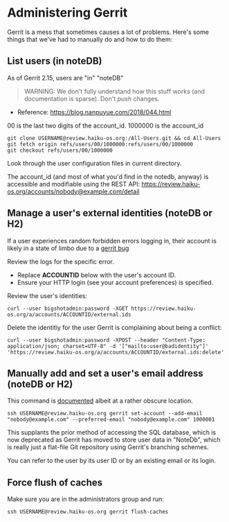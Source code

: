 Administering Gerrit
==================================
Gerrit is a mess that sometimes causes a lot of problems. Here's some things that we've had to manually do and how to do them:

## List users (in noteDB)

As of Gerrit 2.15, users are "in" "noteDB"

> WARNING: We don't fully understand how this stuff works (and documentation is sparse). Don't *push* changes.

* Reference: https://blog.nanpuyue.com/2018/044.html

00 is the last two digits of the account_id.  1000000 is the account_id

```
git clone USERNAME@review.haiku-os.org:/All-Users.git && cd All-Users
git fetch origin refs/users/00/1000000:refs/users/00/1000000
git checkout refs/users/00/1000000
```

Look through the user configuration files in current directory.

The account_id (and most of what you'd find in the notedb, anyway) is accessible
and modifiable using the REST API: https://review.haiku-os.org/accounts/nobody@example.com/detail

## Manage a user's external identities (noteDB or H2)

If a user experiences random forbidden errors logging in, their account is likely
in a state of limbo due to a [gerrit bug](https://bugs.chromium.org/p/gerrit/issues/detail?id=12125)

Review the logs for the specific error.

* Replace **ACCOUNTID** below with the user's account ID.
* Ensure your HTTP login (see your account preferences) is specified.

Review the user's identities:
```
curl --user bigshotadmin:password -XGET https://review.haiku-os.org/a/accounts/ACCOUNTID/external.ids
```

Delete the identitiy for the user Gerrit is complaining about being a conflict:
```
curl --user bigshotadmin:password -XPOST --header "Content-Type: application/json; charset=UTF-8" -d '["mailto:user@badidentity"]' 'https://review.haiku-os.org/a/accounts/ACCOUNTID/external.ids:delete'
```

## Manually add and set a user's email address (noteDB or H2)

This command is [documented](https://gerrit-review.googlesource.com/Documentation/cmd-set-account.html) albeit at a rather obscure location.
```
ssh USERNAME@review.haiku-os.org gerrit set-account --add-email "nobody@example.com" --preferred-email "nobody@example.com" 1000001
```
This supplants the prior method of accessing the SQL database, which is now deprecated as Gerrit has moved to store user data in "NoteDb", which is really just a flat-file Git repository using Gerrit's branching schemes.

You can refer to the user by its user ID or by an existing email or its login.

## Force flush of caches
Make sure you are in the administrators group and run:
```
ssh USERNAME@review.haiku-os.org gerrit flush-caches
```

